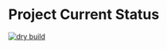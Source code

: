 # Project Current Status

[![dry build](https://github.com/PeterJitta/next-github-action/actions/workflows/dry-build.yml/badge.svg)](https://github.com/PeterJitta/next-github-action/actions/workflows/dry-build.yml)
